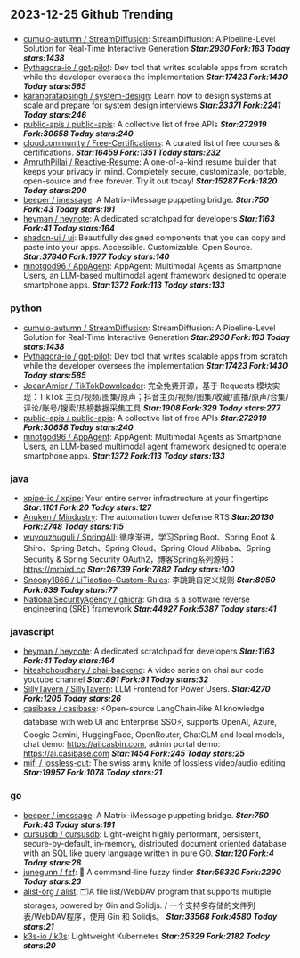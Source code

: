 ## 2023-12-25 Github Trending

### 
* [cumulo-autumn / StreamDiffusion](https://github.com/cumulo-autumn/StreamDiffusion): StreamDiffusion: A Pipeline-Level Solution for Real-Time Interactive Generation ***Star:2930 Fork:163 Today stars:1438***
* [Pythagora-io / gpt-pilot](https://github.com/Pythagora-io/gpt-pilot): Dev tool that writes scalable apps from scratch while the developer oversees the implementation ***Star:17423 Fork:1430 Today stars:585***
* [karanpratapsingh / system-design](https://github.com/karanpratapsingh/system-design): Learn how to design systems at scale and prepare for system design interviews ***Star:23371 Fork:2241 Today stars:246***
* [public-apis / public-apis](https://github.com/public-apis/public-apis): A collective list of free APIs ***Star:272919 Fork:30658 Today stars:240***
* [cloudcommunity / Free-Certifications](https://github.com/cloudcommunity/Free-Certifications): A curated list of free courses & certifications. ***Star:16459 Fork:1351 Today stars:232***
* [AmruthPillai / Reactive-Resume](https://github.com/AmruthPillai/Reactive-Resume): A one-of-a-kind resume builder that keeps your privacy in mind. Completely secure, customizable, portable, open-source and free forever. Try it out today! ***Star:15287 Fork:1820 Today stars:200***
* [beeper / imessage](https://github.com/beeper/imessage): A Matrix-iMessage puppeting bridge. ***Star:750 Fork:43 Today stars:191***
* [heyman / heynote](https://github.com/heyman/heynote): A dedicated scratchpad for developers ***Star:1163 Fork:41 Today stars:164***
* [shadcn-ui / ui](https://github.com/shadcn-ui/ui): Beautifully designed components that you can copy and paste into your apps. Accessible. Customizable. Open Source. ***Star:37840 Fork:1977 Today stars:140***
* [mnotgod96 / AppAgent](https://github.com/mnotgod96/AppAgent): AppAgent: Multimodal Agents as Smartphone Users, an LLM-based multimodal agent framework designed to operate smartphone apps. ***Star:1372 Fork:113 Today stars:133***

### python
* [cumulo-autumn / StreamDiffusion](https://github.com/cumulo-autumn/StreamDiffusion): StreamDiffusion: A Pipeline-Level Solution for Real-Time Interactive Generation ***Star:2930 Fork:163 Today stars:1438***
* [Pythagora-io / gpt-pilot](https://github.com/Pythagora-io/gpt-pilot): Dev tool that writes scalable apps from scratch while the developer oversees the implementation ***Star:17423 Fork:1430 Today stars:585***
* [JoeanAmier / TikTokDownloader](https://github.com/JoeanAmier/TikTokDownloader): 完全免费开源，基于 Requests 模块实现：TikTok 主页/视频/图集/原声；抖音主页/视频/图集/收藏/直播/原声/合集/评论/账号/搜索/热榜数据采集工具 ***Star:1908 Fork:329 Today stars:277***
* [public-apis / public-apis](https://github.com/public-apis/public-apis): A collective list of free APIs ***Star:272919 Fork:30658 Today stars:240***
* [mnotgod96 / AppAgent](https://github.com/mnotgod96/AppAgent): AppAgent: Multimodal Agents as Smartphone Users, an LLM-based multimodal agent framework designed to operate smartphone apps. ***Star:1372 Fork:113 Today stars:133***

### java
* [xpipe-io / xpipe](https://github.com/xpipe-io/xpipe): Your entire server infrastructure at your fingertips ***Star:1101 Fork:20 Today stars:127***
* [Anuken / Mindustry](https://github.com/Anuken/Mindustry): The automation tower defense RTS ***Star:20130 Fork:2748 Today stars:115***
* [wuyouzhuguli / SpringAll](https://github.com/wuyouzhuguli/SpringAll): 循序渐进，学习Spring Boot、Spring Boot & Shiro、Spring Batch、Spring Cloud、Spring Cloud Alibaba、Spring Security & Spring Security OAuth2，博客Spring系列源码：https://mrbird.cc ***Star:26739 Fork:7882 Today stars:100***
* [Snoopy1866 / LiTiaotiao-Custom-Rules](https://github.com/Snoopy1866/LiTiaotiao-Custom-Rules): 李跳跳自定义规则 ***Star:8950 Fork:639 Today stars:77***
* [NationalSecurityAgency / ghidra](https://github.com/NationalSecurityAgency/ghidra): Ghidra is a software reverse engineering (SRE) framework ***Star:44927 Fork:5387 Today stars:41***

### javascript
* [heyman / heynote](https://github.com/heyman/heynote): A dedicated scratchpad for developers ***Star:1163 Fork:41 Today stars:164***
* [hiteshchoudhary / chai-backend](https://github.com/hiteshchoudhary/chai-backend): A video series on chai aur code youtube channel ***Star:891 Fork:91 Today stars:32***
* [SillyTavern / SillyTavern](https://github.com/SillyTavern/SillyTavern): LLM Frontend for Power Users. ***Star:4270 Fork:1205 Today stars:26***
* [casibase / casibase](https://github.com/casibase/casibase): ⚡️Open-source LangChain-like AI knowledge database with web UI and Enterprise SSO⚡️, supports OpenAI, Azure, Google Gemini, HuggingFace, OpenRouter, ChatGLM and local models, chat demo: https://ai.casbin.com, admin portal demo: https://ai.casibase.com ***Star:1454 Fork:245 Today stars:25***
* [mifi / lossless-cut](https://github.com/mifi/lossless-cut): The swiss army knife of lossless video/audio editing ***Star:19957 Fork:1078 Today stars:21***

### go
* [beeper / imessage](https://github.com/beeper/imessage): A Matrix-iMessage puppeting bridge. ***Star:750 Fork:43 Today stars:191***
* [cursusdb / cursusdb](https://github.com/cursusdb/cursusdb): Light-weight highly performant, persistent, secure-by-default, in-memory, distributed document oriented database with an SQL like query language written in pure GO. ***Star:120 Fork:4 Today stars:28***
* [junegunn / fzf](https://github.com/junegunn/fzf): 🌸 A command-line fuzzy finder ***Star:56320 Fork:2290 Today stars:23***
* [alist-org / alist](https://github.com/alist-org/alist): 🗂️A file list/WebDAV program that supports multiple storages, powered by Gin and Solidjs. / 一个支持多存储的文件列表/WebDAV程序，使用 Gin 和 Solidjs。 ***Star:33568 Fork:4580 Today stars:21***
* [k3s-io / k3s](https://github.com/k3s-io/k3s): Lightweight Kubernetes ***Star:25329 Fork:2182 Today stars:20***
